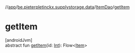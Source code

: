 //[app](../../../index.md)/[be.pieterpletinckx.supplystorage.data](../index.md)/[ItemDao](index.md)/[getItem](get-item.md)

# getItem

[androidJvm]\
abstract fun [getItem](get-item.md)(id: [Int](https://kotlinlang.org/api/latest/jvm/stdlib/kotlin/-int/index.html)): Flow&lt;[Item](../-item/index.md)&gt;
